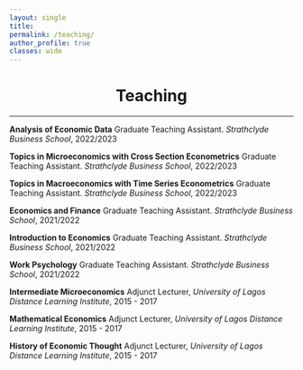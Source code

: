 ```yaml
---
layout: single
title:
permalink: /teaching/
author_profile: true
classes: wide
---
```


# <center> Teaching </center>
- - -

**Analysis of Economic Data**
Graduate Teaching Assistant. *Strathclyde Business School*, 2022/2023

**Topics in Microeconomics with Cross Section Econometrics**
Graduate Teaching Assistant. *Strathclyde Business School*, 2022/2023

**Topics in Macroeconomics with Time Series Econometrics**
Graduate Teaching Assistant. *Strathclyde Business School*, 2022/2023

**Economics and Finance**
Graduate Teaching Assistant. *Strathclyde Business School*, 2021/2022

**Introduction to Economics**
Graduate Teaching Assistant. *Strathclyde Business School*, 2021/2022

**Work Psychology**
Graduate Teaching Assistant. *Strathclyde Business School*, 2021/2022

**Intermediate Microeconomics**
Adjunct Lecturer, *University of Lagos Distance Learning Institute*, 2015 - 2017

**Mathematical Economics**
Adjunct Lecturer, *University of Lagos Distance Learning Institute*, 2015 - 2017

**History of Economic Thought**
Adjunct Lecturer, *University of Lagos Distance Learning Institute*, 2015 - 2017

